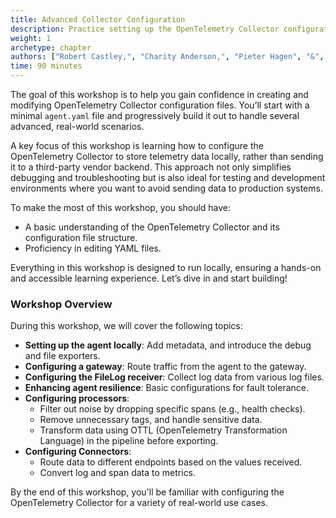 ```yaml
---
title: Advanced Collector Configuration
description: Practice setting up the OpenTelemetry Collector configuration from scratch and go though several advanced configuration scenarios's.
weight: 1
archetype: chapter
authors: ["Robert Castley,", "Charity Anderson,", "Pieter Hagen", "&", "Geoff Higginbottom"]
time: 90 minutes
---
```


The goal of this workshop is to help you gain confidence in creating and modifying OpenTelemetry Collector configuration files. You’ll start with a minimal `agent.yaml` file and progressively build it out to handle several advanced, real-world scenarios.

A key focus of this workshop is learning how to configure the OpenTelemetry Collector to store telemetry data locally, rather than sending it to a third-party vendor backend. This approach not only simplifies debugging and troubleshooting but is also ideal for testing and development environments where you want to avoid sending data to production systems.

To make the most of this workshop, you should have:

- A basic understanding of the OpenTelemetry Collector and its configuration file structure.
- Proficiency in editing YAML files.

Everything in this workshop is designed to run locally, ensuring a hands-on and accessible learning experience. Let’s dive in and start building!

### Workshop Overview

During this workshop, we will cover the following topics:

- **Setting up the agent locally**: Add metadata, and introduce the debug and file exporters.
- **Configuring a gateway**: Route traffic from the agent to the gateway.
- **Configuring the FileLog receiver**: Collect log data from various log files.
- **Enhancing agent resilience**: Basic configurations for fault tolerance.
- **Configuring processors**:
  - Filter out noise by dropping specific spans (e.g., health checks).
  - Remove unnecessary tags, and handle sensitive data.
  - Transform data using OTTL (OpenTelemetry Transformation Language) in the pipeline before exporting.
- **Configuring Connectors**:
  - Route data to different endpoints based on the values received.
  - Convert log and span data to metrics.

By the end of this workshop, you'll be familiar with configuring the OpenTelemetry Collector for a variety of real-world use cases.
